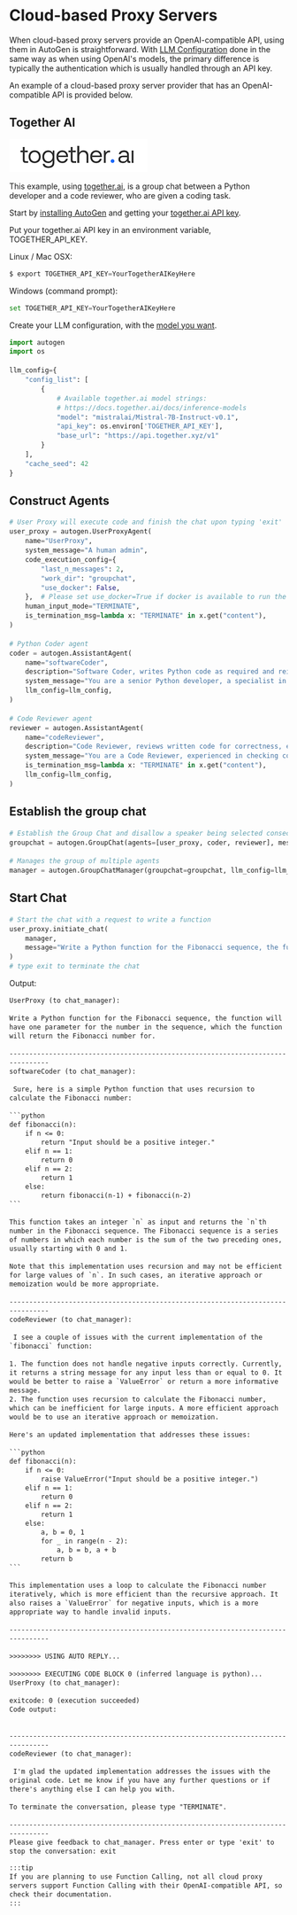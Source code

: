 # Cloud-based Proxy Servers
When cloud-based proxy servers provide an OpenAI-compatible API, using them in AutoGen
is straightforward. With [LLM Configuration](/docs/topics/llm_configuration) done in the same way
as when using OpenAI's models, the primary difference is typically the authentication which is
usually handled through an API key.

An example of a cloud-based proxy server provider that has an OpenAI-compatible API is provided
below.

## Together AI
![together.ai](images/togetherai250.png)

This example, using [together.ai](https://www.together.ai/), is a group chat between a Python developer
and a code reviewer, who are given a coding task.

Start by [installing AutoGen](/docs/installation/) and getting your [together.ai API key](https://api.together.xyz/settings/profile).

Put your together.ai API key in an environment variable, TOGETHER_API_KEY.

Linux / Mac OSX:

```python
$ export TOGETHER_API_KEY=YourTogetherAIKeyHere
```

Windows (command prompt):

```python
set TOGETHER_API_KEY=YourTogetherAIKeyHere
```

Create your LLM configuration, with the [model you want](https://docs.together.ai/docs/inference-models).

```python
import autogen
import os

llm_config={
    "config_list": [
        {
            # Available together.ai model strings:
            # https://docs.together.ai/docs/inference-models
            "model": "mistralai/Mistral-7B-Instruct-v0.1",
            "api_key": os.environ['TOGETHER_API_KEY'],
            "base_url": "https://api.together.xyz/v1"
        }
    ],
    "cache_seed": 42
}
```

## Construct Agents

```python
# User Proxy will execute code and finish the chat upon typing 'exit'
user_proxy = autogen.UserProxyAgent(
    name="UserProxy",
    system_message="A human admin",
    code_execution_config={
        "last_n_messages": 2,
        "work_dir": "groupchat",
        "use_docker": False,
    },  # Please set use_docker=True if docker is available to run the generated code. Using docker is safer than running the generated code directly.
    human_input_mode="TERMINATE",
    is_termination_msg=lambda x: "TERMINATE" in x.get("content"),
)

# Python Coder agent
coder = autogen.AssistantAgent(
    name="softwareCoder",
    description="Software Coder, writes Python code as required and reiterates with feedback from the Code Reviewer.",
    system_message="You are a senior Python developer, a specialist in writing succinct Python functions.",
    llm_config=llm_config,
)

# Code Reviewer agent
reviewer = autogen.AssistantAgent(
    name="codeReviewer",
    description="Code Reviewer, reviews written code for correctness, efficiency, and security. Asks the Software Coder to address issues.",
    system_message="You are a Code Reviewer, experienced in checking code for correctness, efficiency, and security. Review and provide feedback to the Software Coder until you are satisfied, then return the word TERMINATE",
    is_termination_msg=lambda x: "TERMINATE" in x.get("content"),
    llm_config=llm_config,
)
```

## Establish the group chat

```python
# Establish the Group Chat and disallow a speaker being selected consecutively
groupchat = autogen.GroupChat(agents=[user_proxy, coder, reviewer], messages=[], max_round=12, allow_repeat_speaker=False)

# Manages the group of multiple agents
manager = autogen.GroupChatManager(groupchat=groupchat, llm_config=llm_config)
```

## Start Chat

```python
# Start the chat with a request to write a function
user_proxy.initiate_chat(
    manager,
    message="Write a Python function for the Fibonacci sequence, the function will have one parameter for the number in the sequence, which the function will return the Fibonacci number for."
)
# type exit to terminate the chat
```

Output:
```` text
UserProxy (to chat_manager):

Write a Python function for the Fibonacci sequence, the function will have one parameter for the number in the sequence, which the function will return the Fibonacci number for.

--------------------------------------------------------------------------------
softwareCoder (to chat_manager):

 Sure, here is a simple Python function that uses recursion to calculate the Fibonacci number:

```python
def fibonacci(n):
    if n <= 0:
        return "Input should be a positive integer."
    elif n == 1:
        return 0
    elif n == 2:
        return 1
    else:
        return fibonacci(n-1) + fibonacci(n-2)
```

This function takes an integer `n` as input and returns the `n`th number in the Fibonacci sequence. The Fibonacci sequence is a series of numbers in which each number is the sum of the two preceding ones, usually starting with 0 and 1.

Note that this implementation uses recursion and may not be efficient for large values of `n`. In such cases, an iterative approach or memoization would be more appropriate.

--------------------------------------------------------------------------------
codeReviewer (to chat_manager):

 I see a couple of issues with the current implementation of the `fibonacci` function:

1. The function does not handle negative inputs correctly. Currently, it returns a string message for any input less than or equal to 0. It would be better to raise a `ValueError` or return a more informative message.
2. The function uses recursion to calculate the Fibonacci number, which can be inefficient for large inputs. A more efficient approach would be to use an iterative approach or memoization.

Here's an updated implementation that addresses these issues:

```python
def fibonacci(n):
    if n <= 0:
        raise ValueError("Input should be a positive integer.")
    elif n == 1:
        return 0
    elif n == 2:
        return 1
    else:
        a, b = 0, 1
        for _ in range(n - 2):
            a, b = b, a + b
        return b
```

This implementation uses a loop to calculate the Fibonacci number iteratively, which is more efficient than the recursive approach. It also raises a `ValueError` for negative inputs, which is a more appropriate way to handle invalid inputs.

--------------------------------------------------------------------------------

>>>>>>>> USING AUTO REPLY...

>>>>>>>> EXECUTING CODE BLOCK 0 (inferred language is python)...
UserProxy (to chat_manager):

exitcode: 0 (execution succeeded)
Code output: 


--------------------------------------------------------------------------------
codeReviewer (to chat_manager):

 I'm glad the updated implementation addresses the issues with the original code. Let me know if you have any further questions or if there's anything else I can help you with.

To terminate the conversation, please type "TERMINATE".

--------------------------------------------------------------------------------
Please give feedback to chat_manager. Press enter or type 'exit' to stop the conversation: exit
````

````mdx-code-block
:::tip
If you are planning to use Function Calling, not all cloud proxy servers support Function Calling with their OpenAI-compatible API, so check their documentation.
:::
````

